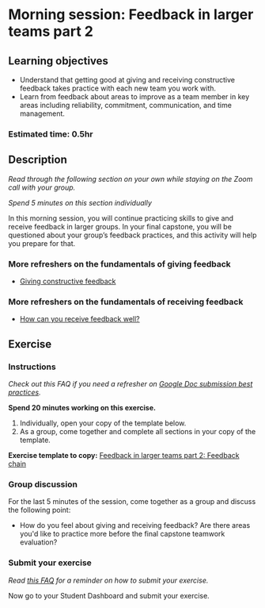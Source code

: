 # Morning session: Feedback in larger teams part 2

## Learning objectives

- Understand that getting good at giving and receiving constructive feedback takes practice with each new team you work with.
- Learn from feedback about areas to improve as a team member in key areas including reliability, commitment, communication, and time management.

### **Estimated time**: 0.5hr

## Description

*Read through the following section on your own while staying on the Zoom call with your group.*

*Spend 5 minutes on this section individually*

In this morning session, you will continue practicing skills to give and receive feedback in larger groups. In your final capstone, you will be questioned about your group’s feedback practices, and this activity will help you prepare for that.

### More refreshers on the fundamentals of giving feedback

- [Giving constructive feedback](https://github.com/microverseinc/curriculum-professional-skills/blob/main/soft-skills/giving-constructive-feedback.md)

### More refreshers on the fundamentals of receiving feedback

- [How can you receive feedback well?](https://github.com/microverseinc/curriculum-professional-skills/blob/main/soft-skills/how-can-you-receive-feedback-well.md)

## Exercise

### Instructions

*Check out this FAQ if you need a refresher on [Google Doc submission best practices](https://microverse.zendesk.com/hc/en-us/articles/360063156813).*

**Spend 20  minutes working on this exercise.**

1. Individually, open your copy of the template below.
2. As a group, come together and complete all sections in your copy of the template.

**Exercise template to copy:** [Feedback in larger teams part 2: Feedback chain](https://docs.google.com/document/d/16_I6SsiCOGgHtCaXLiBRljRz6HnAYkNDKDOwI8pReKk/edit#heading=h.7249cal1f183)

### Group discussion

For the last 5 minutes of the session, come together as a group and discuss the following point:

- How do you feel about giving and receiving feedback? Are there areas you'd like to practice more before the final capstone teamwork evaluation?

### Submit your exercise

*Read [this FAQ](https://microverse.zendesk.com/hc/en-us/articles/360061344234) for a reminder on how to submit your exercise.* 

Now go to your Student Dashboard and submit your exercise.
